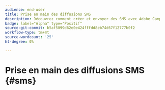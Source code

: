 ```yaml
---
audience: end-user
title: Prise en main des diffusions SMS
description: Découvrez comment créer et envoyer des SMS avec Adobe Campaign Web
badge: label="Alpha" type="Positif"
source-git-commit: b5af5099d62e0e424fffdd8eb74d67f12777b0f2
workflow-type: tm+mt
source-wordcount: '25'
ht-degree: 0%

---
```


# Prise en main des diffusions SMS {#sms}



